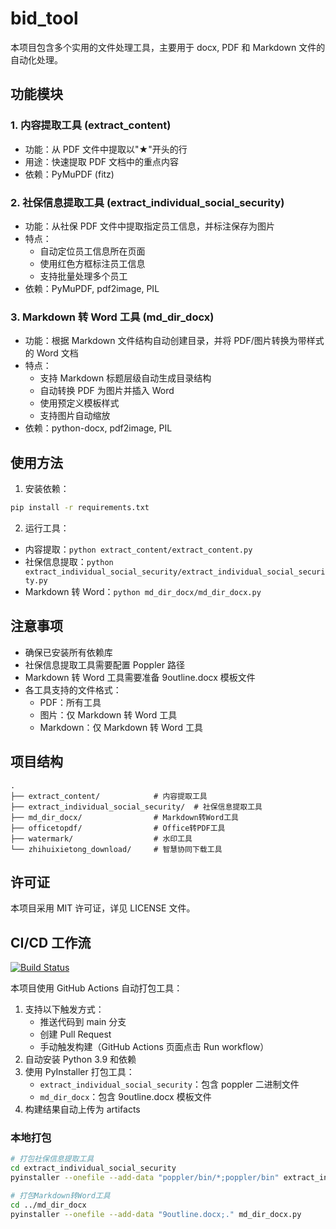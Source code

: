 # bid_tool

本项目包含多个实用的文件处理工具，主要用于 docx, PDF 和 Markdown 文件的自动化处理。

## 功能模块

### 1. 内容提取工具 (extract_content)

- 功能：从 PDF 文件中提取以"★"开头的行
- 用途：快速提取 PDF 文档中的重点内容
- 依赖：PyMuPDF (fitz)

### 2. 社保信息提取工具 (extract_individual_social_security)

- 功能：从社保 PDF 文件中提取指定员工信息，并标注保存为图片
- 特点：
  - 自动定位员工信息所在页面
  - 使用红色方框标注员工信息
  - 支持批量处理多个员工
- 依赖：PyMuPDF, pdf2image, PIL

### 3. Markdown 转 Word 工具 (md_dir_docx)

- 功能：根据 Markdown 文件结构自动创建目录，并将 PDF/图片转换为带样式的 Word 文档
- 特点：
  - 支持 Markdown 标题层级自动生成目录结构
  - 自动转换 PDF 为图片并插入 Word
  - 使用预定义模板样式
  - 支持图片自动缩放
- 依赖：python-docx, pdf2image, PIL

## 使用方法

1. 安装依赖：

```bash
pip install -r requirements.txt
```

2. 运行工具：

- 内容提取：`python extract_content/extract_content.py`
- 社保信息提取：`python extract_individual_social_security/extract_individual_social_security.py`
- Markdown 转 Word：`python md_dir_docx/md_dir_docx.py`

## 注意事项

- 确保已安装所有依赖库
- 社保信息提取工具需要配置 Poppler 路径
- Markdown 转 Word 工具需要准备 9outline.docx 模板文件
- 各工具支持的文件格式：
  - PDF：所有工具
  - 图片：仅 Markdown 转 Word 工具
  - Markdown：仅 Markdown 转 Word 工具

## 项目结构

```
.
├── extract_content/            # 内容提取工具
├── extract_individual_social_security/  # 社保信息提取工具
├── md_dir_docx/                # Markdown转Word工具
├── officetopdf/                # Office转PDF工具
├── watermark/                  # 水印工具
└── zhihuixietong_download/     # 智慧协同下载工具
```

## 许可证

本项目采用 MIT 许可证，详见 LICENSE 文件。

## CI/CD 工作流

[![Build Status](https://github.com/bushnerd/bid_tool/actions/workflows/build.yml/badge.svg)](https://github.com/bushnerd/bid_tool/actions)

本项目使用 GitHub Actions 自动打包工具：

1. 支持以下触发方式：
   - 推送代码到 main 分支
   - 创建 Pull Request
   - 手动触发构建（GitHub Actions 页面点击 Run workflow）
2. 自动安装 Python 3.9 和依赖
3. 使用 PyInstaller 打包工具：
   - `extract_individual_social_security`：包含 poppler 二进制文件
   - `md_dir_docx`：包含 9outline.docx 模板文件
4. 构建结果自动上传为 artifacts

### 本地打包

```bash
# 打包社保信息提取工具
cd extract_individual_social_security
pyinstaller --onefile --add-data "poppler/bin/*;poppler/bin" extract_individual_social_security.py

# 打包Markdown转Word工具
cd ../md_dir_docx
pyinstaller --onefile --add-data "9outline.docx;." md_dir_docx.py
```
